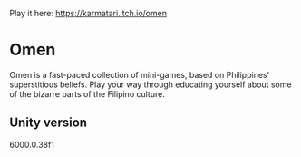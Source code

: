 Play it here: https://karmatari.itch.io/omen

# Omen
Omen is a fast-paced collection of mini-games, based on Philippines’ superstitious beliefs. Play your way through educating yourself about some of the bizarre parts of the Filipino culture.

## Unity version
6000.0.38f1
